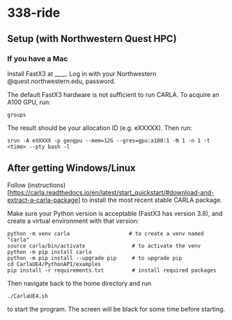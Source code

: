 # 338-ride


## Setup (with Northwestern Quest HPC)
### If you have a Mac
Install FastX3 at ____. Log in with your Northwestern <NUID>@quest.northwestern.edu, password.

The default FastX3 hardware is not sufficient to run CARLA. To acquire an A100 GPU, run:
```
groups
```
The result should be your allocation ID (e.g. eXXXXX). Then run:
```
srun -A eXXXXX -p gengpu --mem=12G --gres=gpu:a100:1 -N 1 -n 1 -t <time> --pty bash -l
```

## After getting Windows/Linux
Follow (instructions)[https://carla.readthedocs.io/en/latest/start_quickstart/#download-and-extract-a-carla-package] to install the most recent stable CARLA package.

Make sure your Python version is acceptable (FastX3 has version 3.8), and create a virtual environment with that version: 
```
python -m venv carla                   # to create a venv named "carla"
source carla/bin/activate               # to activate the venv
python -m pip install carla
python -m pip install --upgrade pip     # to upgrade pip
cd CarlaUE4/PythonAPI/examples
pip install -r requirements.txt         # install required packages
```

Then navigate back to the home directory and run 
```
./CarlaUE4.sh
```
to start the program. The screen will be black for some time before starting.
